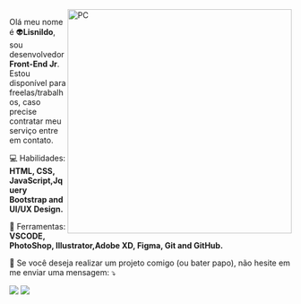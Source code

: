 <img src="https://raw.githubusercontent.com/MicaelliMedeiros/micaellimedeiros/master/image/computer-illustration.png" min-width="400px" max-width="400px" width="400px" align="right" alt="PC">

<p align="left"> 
  Olá meu nome é 👽<strong>Lisnildo</strong>, sou desenvolvedor <strong>Front-End Jr</strong>. Estou disponível para freelas/trabalhos, caso precise contratar meu serviço entre em contato.
</p>

<p align="left">
   💻 Habilidades: <strong>HTML, CSS, JavaScript,Jquery Bootstrap and UI/UX Design.</strong>
</p>

<p align="left">
  🔧 Ferramentas: <strong>VSCODE, PhotoShop, Illustrator,Adobe XD, Figma, Git and GitHub.</strong>
</p>

<p align="left">
  💌 Se você deseja realizar um projeto comigo (ou bater papo), não hesite em me enviar uma mensagem: ⤵️
</p>

<p align="left">
  <a href="https://www.instagram.com/lisnildo" alt="Instagram">
  <img src="https://img.shields.io/badge/-Instagram-DF0174?style=for-the-badge&logo=instagram&logoColor=white&link=https://www.instagram.com/iuricoding/"/></a>

  <a href="https://www.linkedin.com/in/lisnildo" alt="Linkedin">
  <img src="https://img.shields.io/badge/-Linkedin-0e76a8?style=for-the-badge&logo=Linkedin&logoColor=white&link=https://www.linkedin.com/in/iuricode" /></a>
</p>  